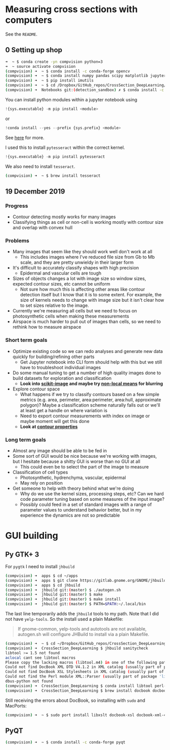 # Measuring cross sections with computers
See the `README`.

## 0 Setting up shop
```bash
➜  ~ $ conda create -yn compvision python=3
➜  ~ source activate compvision
(compvision) ➜  ~ $ conda install -c conda-forge opencv
(compvision) ➜  ~ $ conda install numpy pandas scipy matplotlib jupyter_core
(compvision) ➜  ~ $ pip install imutils
(compvision) ➜  ~ $ cd /Dropbox/GitHub_repos/CrossSection_DeepLearning/Notebooks
(compvision) ➜  Notebooks git:(detection_sandbox) ✗ $ conda install -c conda-forge pillow
```

You can install python modules within a jupyter notebook using

```python
!{sys.executable} -m pip install <module>
```

or

```python
!conda install --yes --prefix {sys.prefix} <module>
```

See [here](https://jakevdp.github.io/blog/2017/12/05/installing-python-packages-from-jupyter/) for more.

I used this to install `pytesseract` within the correct kernel.

```python
!{sys.executable} -m pip install pytesseract
```

We also need to install `tesseract`.

```bash
(compvision) ➜  ~ $ brew install tesseract
```

## 19 December 2019
### Progress
- Contour detecting mostly works for many images
- Classifying things as cell or non-cell is working mostly with contour size and overlap with convex hull

### Problems
- Many images that seem like they should work well don't work at all
  - This includes images where I've reduced file size from Gb to Mb scale, and they are pretty unwieldy in their larger form
- It's difficult to accurately classify shapes with high precision
  - Epidermal and vascular cells are tough
- Sizes of objects changes a lot with image size so window sizes, expected contour sizes, etc cannot be uniform
  - Not sure how much this is affecting other areas like contour detection itself but I know that it is to some extent. For example, the size of kernels needs to change with image size but it isn't clear how to set sizes relative to the image.
- Currently we're measuring all cells but we need to focus on photosynthetic cells when making these measurements
- Airspace is much harder to pull out of images than cells, so we need to rethink how to measure airspace

### Short term goals
- Optimize existing code so we can redo analyses and generate new data quickly for building/refining other parts
  - Get Jupyter notebook into CLI form should help with this but we still have to troubleshoot individual images
- Do some manual tuning to get a number of high quality images done to build datasets for exploration and classification
  - **Look into [scikit-image](https://scikit-image.org/docs/dev/auto_examples/edges/plot_contours.html) and maybe try [non-local means](https://scikit-image.org/docs/dev/auto_examples/filters/plot_nonlocal_means.html?highlight=non%20local%20means) for blurring**
- Explore contour space
  - What happens if we try to classify contours based on a few simple metrics (e.g. area, perimeter, area:perimeter, area:hull, approximate polygon)? Maybe a classification scheme naturally falls out or we'll at least get a handle on where variation is
  - Need to export contour measurements with index on image or maybe moment will get this done
  - **Look at [contour properties](https://docs.opencv.org/master/d1/d32/tutorial_py_contour_properties.html)**

### Long term goals
- Almost any image should be able to be fed in
- Some sort of GUI would be nice because we're working with images, but I hesitate because a shitty GUI is worse than no GUI at all
  - This could even be to select the part of the image to measure
- Classification of cell types
  - Photosynthetic, hydrenchyma, vascular, epidermal
  - May rely on position
- Get someone to help with theory behind what we're doing
  - Why do we use the kernel sizes, processing steps, etc? Can we hard code parameter tuning based on some measures of the input image?
  - Possibly could feed in a set of standard images with a range of parameter values to understand behavior better, but in my experience the dynamics are not so predictable


# GUI building
## Py GTK+ 3
For `pygtk` I need to install `jhbuild`

```bash
(compvision) ➜  apps $ cd ~/apps
(compvision) ➜  apps $ git clone https://gitlab.gnome.org/GNOME/jhbuild.git
(compvision) ➜  apps $ cd jhbuild
(compvision) ➜  jhbuild git:(master) $ ./autogen.sh
(compvision) ➜  jhbuild git:(master) $ make
(compvision) ➜  jhbuild git:(master) $ make install
(compvision) ➜  jhbuild git:(master) $ PATH=$PATH:~/.local/bin
```

The last line temporarily adds the `jhbuild` tools to my path. Note that I did not have `yelp-tools`. So the install used a plain Makefile:
> If gnome-common, yelp-tools and autotools are not available, autogen.sh will configure JHBuild to install via a plain Makefile.

```bash
(compvision) ➜  ~ $ cd ~/Dropbox/GitHub_repos/CrossSection_DeepLearning
(compvision) ➜  CrossSection_DeepLearning $ jhbuild sanitycheck
libtool >= 1.5 not found
aclocal cant see libtool macros
Please copy the lacking macros (libtool.m4) in one of the following paths: /Users/iangilman/jhbuild/install/share/aclocal, /usr/share/aclocal, /Users/iangilman/miniconda3/envs/compvision/share/aclocal
Could not find DocBook XML DTD V4.1.2 in XML catalog (usually part of package 'docbook-xsl')
Could not find DocBook XSL Stylesheets in XML catalog (usually part of package 'docbook-xsl')
Could not find the Perl module XML::Parser (usually part of package 'libxml-parser-perl' or 'perl-XML-Parser')
dbus-python not found
(compvision) ➜  CrossSection_DeepLearning $ conda install libtool perl-XML-Parser dbus-python
(compvision) ➜  CrossSection_DeepLearning $ brew install docbook docbook-xsld
```

Still receiving the errors about DocBook, so installing with `sudo` and MacPorts:

```bash
(compvision) ➜  ~ $ sudo port install libxslt docbook-xsl docbook-xml-4.2
```

## PyQT

```bash
(compvision) ➜  ~ $ conda install -c conda-forge pyqt
```
